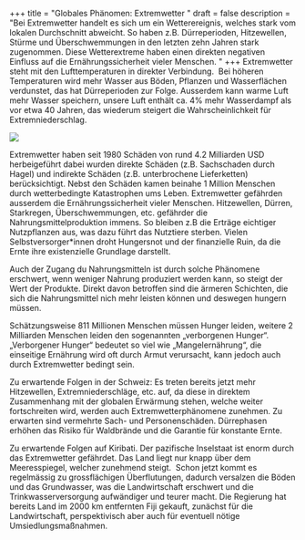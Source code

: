+++
title = "Globales Phänomen: Extremwetter "
draft = false
description = "Bei Extremwetter handelt es sich um ein Wetterereignis, welches stark vom lokalen Durchschnitt abweicht. So haben z.B. Dürreperioden, Hitzewellen, Stürme und Überschwemmungen in den letzten zehn Jahren stark zugenommen. Diese Wetterextreme haben einen direkten negativen Einfluss auf die Ernährungssicherheit vieler Menschen. "
+++
Extremwetter steht mit den Lufttemperaturen in direkter Verbindung.                                                                      Bei höheren Temperaturen wird mehr Wasser aus Böden, Pflanzen und Wasserflächen verdunstet, das hat Dürreperioden zur Folge. Ausserdem kann warme Luft mehr Wasser speichern, unsere Luft enthält ca. 4% mehr Wasserdampf als vor etwa 40 Jahren, das wiederum steigert die Wahrscheinlichkeit für Extremniederschlag.  

![](https://www.welthungerhilfe.de/fileadmin/_processed_/c/0/csm_2019-extremwetter-unwetter-grafik-welthungerhilfe_e5f72971c3.png)

<!--StartFragment-->

Extremwetter haben seit 1980 Schäden von rund 4.2 Milliarden USD herbeigeführt dabei wurden direkte Schäden (z.B. Sachschaden durch Hagel) und indirekte Schäden (z.B. unterbrochene Lieferketten) berücksichtigt. Nebst den Schäden kamen beinahe 1 Million Menschen durch wetterbedingte Katastrophen ums Leben. Extremwetter gefährden ausserdem die Ernährungssicherheit vieler Menschen. Hitzewellen, Dürren, Starkregen, Überschwemmungen, etc. gefährder die Nahrungsmittelproduktion immens. So bleiben z.B die Erträge eichtiger Nutzpflanzen aus, was dazu führt das Nutztiere sterben. Vielen Selbstversorger*innen droht Hungersnot und der finanzielle Ruin, da die Ernte ihre existenzielle Grundlage darstellt. 

Auch der Zugang du Nahrungsmitteln ist durch solche Phänomene erschwert, wenn weniger Nahrung produziert werden kann, so steigt der Wert der Produkte. Direkt davon betroffen sind die ärmeren Schichten, die sich die Nahrungsmittel nich mehr leisten können und deswegen hungern müssen. 

Schätzungsweise 811 Millionen Menschen müssen Hunger leiden, weitere 2 Milliarden Menschen leiden den sogenannten „verborgenen Hunger“. „Verborgener Hunger“ bedeutet so viel wie „Mangelernährung“, die einseitige Ernährung wird oft durch Armut verursacht, kann jedoch auch durch Extremwetter bedingt sein.  

Zu erwartende Folgen in der Schweiz: Es treten bereits jetzt mehr Hitzewellen, Extremniederschläge, etc. auf, da diese in direktem Zusammenhang mit der globalen Erwärmung stehen, welche weiter fortschreiten wird, werden auch Extremwetterphänomene zunehmen. Zu erwarten sind vermehrte Sach- und Personenschäden. Dürrephasen erhöhen das Risiko für Waldbrände und die Garantie für konstante Ernte. 

Zu erwartende Folgen auf Kiribati. Der pazifische Inselstaat ist enorm durch das Extremwetter gefährdet. Das Land liegt nur knapp über dem Meeresspiegel, welcher zunehmend steigt.  Schon jetzt kommt es regelmässig zu grossflächigen Überflutungen, dadurch versalzen die Böden und das Grundwasser, was die Landwirtschaft erschwert und die Trinkwasserversorgung aufwändiger und teurer macht. Die Regierung hat bereits Land im 2000 km entfernten Fiji gekauft, zunächst für die Landwirtschaft, perspektivisch aber auch für eventuell nötige Umsiedlungsmaßnahmen. 

<!--EndFragment-->